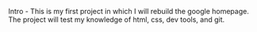 Intro - This is my first project in which I will rebuild the google homepage. The project will test my knowledge of html, css, dev tools, and git.